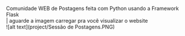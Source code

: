 Comunidade WEB de Postagens feita com Python usando a Framework Flask<br>
| aguarde a imagem carregar pra você visualizar o website<br>
![alt text](project/Sessão de Postagens.PNG)
